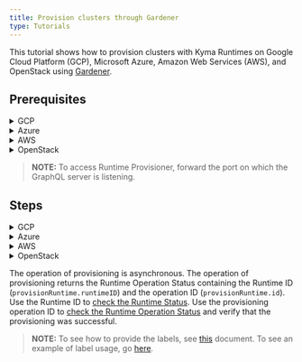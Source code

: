```yaml
---
title: Provision clusters through Gardener
type: Tutorials
---
```


This tutorial shows how to provision clusters with Kyma Runtimes on Google Cloud Platform (GCP), Microsoft Azure, Amazon Web Services (AWS), and OpenStack using [Gardener](https://dashboard.garden.canary.k8s.ondemand.com).

## Prerequisites

<div tabs name="Prerequisites" group="Provisioning-Gardener">
  <details>
  <summary label="GCP">
  GCP
  </summary>
  
  - Existing project on GCP
  - Existing project on Gardener
  - Service account for GCP with the following roles:
      * Service Account Admin
      * Service Account Token Creator
      * Service Account User
      * Compute Admin
  - Key generated for your service account, downloaded in the JSON format
  - Gardener service account configuration (`kubeconfig.yaml`) downloaded
  - [Compass](https://github.com/kyma-incubator/compass)  
  - [Kyma Control Plane](https://github.com/kyma-project/control-plane) with configured Runtime Provisioner and the following [overrides](#configuration-provisioner-chart) set up:
      * Kubeconfig (`provisioner.gardener.kubeconfig`)
      * Gardener project name (`provisioner.gardener.project`)
  
  </details>
  
  <details>
  <summary label="Azure">
  Azure
  </summary>
  
  - Existing project on Gardener
  - Valid Azure subscription with the Contributor role and the subscription ID 
  - Existing App registration on Azure with the following credentials:
    * Application ID (Client ID)
    * Directory ID (Tenant ID)
    * Client secret (application password)
  - Gardener service account configuration (`kubeconfig.yaml`) downloaded
  - [Compass](https://github.com/kyma-incubator/compass)  
  - [Kyma Control Plane](https://github.com/kyma-project/control-plane) with configured Runtime Provisioner and the following [overrides](#configuration-provisioner-chart) set up:
      * Kubeconfig (`provisioner.gardener.kubeconfig`)
      * Gardener project name (`provisioner.gardener.project`)

  </details>
  
  <details>
  <summary label="AWS">
  AWS
  </summary>
  
  - Existing project on Gardener
  - AWS account with added AWS IAM policy for Gardener
  - Access key created for your AWS user with the following credentials:
    * Secrete Access Key
    * Access Key ID
  - Gardener service account configuration (`kubeconfig.yaml`) downloaded
  - [Compass](https://github.com/kyma-incubator/compass)  
  - [Kyma Control Plane](https://github.com/kyma-project/control-plane) with configured Runtime Provisioner and the following [overrides](#configuration-provisioner-chart) set up:
      * Kubeconfig (`provisioner.gardener.kubeconfig`)
      * Gardener project name (`provisioner.gardener.project`)
  
  > **NOTE:** To get the AWS IAM policy, access your project on Gardener, navigate to the **Secrets** tab, click on the help icon on the AWS card, and copy the JSON policy. 
    
  </details>
  
  <details>
    <summary label="OpenStack">
    OpenStack
    </summary>
    
   - Existing project on Gardener
   - OpenStack project with technical user available to create, modify, and delete Virtual Machines (VMs)
   - Gardener service account configuration (`kubeconfig.yaml`) downloaded
   - [Compass](https://github.com/kyma-incubator/compass)  
   - [Kyma Control Plane](https://github.com/kyma-project/control-plane) with configured Runtime Provisioner and the following [overrides](#configuration-provisioner-chart) set up:
        * Kubeconfig (`provisioner.gardener.kubeconfig`)
        * Gardener project name (`provisioner.gardener.project`)
  
   </details>
  
</div>

> **NOTE:** To access Runtime Provisioner, forward the port on which the GraphQL server is listening.   

## Steps

<div tabs name="Provisioning" group="Provisioning-Gardener">
  <details>
  <summary label="GCP">
  GCP
  </summary>

  To provision Kyma Runtime on GCP, follow these steps:

  1. Access your project on [Gardener](https://dashboard.garden.canary.k8s.ondemand.com).

  2. In the **Secrets** tab, add a new Google Secret for GCP. Use the JSON file with the service account key you downloaded from GCP.

  3. In the **Members** tab, create a service account for Gardener. 
    
  4. Make a call to Runtime Provisioner with a **tenant** header to create a cluster on GCP. 
    
     > **NOTE:** The Runtime Agent component (`compass-runtime-agent`) in the Kyma configuration is mandatory and the order of the components matters.
                                                                          
     ```graphql
      mutation {
        provisionRuntime(
          config: {
            runtimeInput: {
              name: "{RUNTIME_NAME}"
              description: "{RUNTIME_DESCRIPTION}"
              labels: {RUNTIME_LABELS}
            }
            clusterConfig: {
              gardenerConfig: {
                name: "c-85b56ba",
                kubernetesVersion: "1.15.11"
                diskType: "pd-standard"
                volumeSizeGB: 30
                machineType: "n1-standard-4"
                region: "europe-west4"
                provider: "gcp"
                purpose: "testing" # Possible values: "development", "evaluation", "production", "testing"; default value: "evaluation"
                targetSecret: "{GARDENER_GCP_SECRET_NAME}"
                workerCidr: "10.250.0.0/19"
                autoScalerMin: 2
                autoScalerMax: 4
                maxSurge: 4
                maxUnavailable: 1
                exposureClassName: "" # Default value set by Gardener. Provide only if you know the exact name of the Exposure Class you want to use.
                providerSpecificConfig: { gcpConfig: { zones: ["europe-west4-a"] } }
                euAccess: true
              }
            }
            kymaConfig: { # Optional; if you don't provide it, a cluster without Kyma is provisioned
              version: "2.11.0"
              profile: "Evaluation" # Optional resources profile; possible values: "Evaluation", "Production"
              components: [
                { component: "compass-runtime-agent", namespace: "kyma-system" }
                {
                  component: "{KYMA_COMPONENT_NAME}"
                  namespace: "{NAMESPACE_TO_INSTALL_COMPONENT_TO}"
                  configuration: [
                    { key: "{CONFIG_PROPERTY_KEY}"
                      value: "{CONFIG_PROPERTY_VALUE}"
                      secret: true|false # Specifies if the property is confidential
                    }
                  ]
                  sourceURL: "{CUSTOM_COMPONENT_SOURCE_URL}"
                  conflictStrategy: "Merge" # Defines merging strategy if conflicts occur for component overrides; possible values: "Merge", "Replace"; default value: "Merge"
                }
              ]
              configuration: [
                { 
                  key: "{CONFIG_PROPERTY_KEY}"
                  value: "{CONFIG_PROPERTY_VALUE}"
                  secret: true|false # Specifies if the property is confidential
                }
              ]
              conflictStrategy: "Merge" # Defines merging strategy if conflicts occur for global overrides; possible values: "Merge", "Replace"; default value: "Merge"
            }
          }
        ) {
          runtimeID
          id
        }
      }
      ```
    
      A successful call returns the operation status:
    
      ```json
        {
          "data": {
            "provisionRuntime": {
              "runtimeID": "{RUNTIME_ID}",
              "id": "{OPERATION_ID}"
            }
          }
        }
      ``` 
    
  </details>

  <details>
  <summary label="Azure">
  Azure
  </summary>

  To provision Kyma Runtime on Azure, follow these steps:

  1. Access your project on [Gardener](https://dashboard.garden.canary.k8s.ondemand.com).

  2. In the **Secrets** tab, add a new Azure Secret. Use the credentials you got from Azure.

  3. In the **Members** tab, create a service account for Gardener. 

  4. Make a call to Runtime Provisioner with a **tenant** header to create a cluster on Azure.
  
     > **NOTE:** The Runtime Agent component (`compass-runtime-agent`) in the Kyma configuration is mandatory and the order of the components matters.
                                                                          
      ```graphql
      mutation {
        provisionRuntime(
          config: {
            runtimeInput: {
              name: "{RUNTIME_NAME}"
              description: "{RUNTIME_DESCRIPTION}"
              labels: {RUNTIME_LABELS}
            }
            clusterConfig: {
              gardenerConfig: {
                name: "c-85b56ba",
                kubernetesVersion: "1.15.11"
                diskType: "Standard_LRS"
                volumeSizeGB: 35
                machineType: "Standard_D2_v3"
                region: "westeurope"
                provider: "azure"
                purpose: "testing" # possible values: "development", "evaluation", "production", "testing"; default value: "evaluation"
                targetSecret: "{GARDENER_AZURE_SECRET_NAME}"
                workerCidr: "10.250.0.0/19"
                autoScalerMin: 2
                autoScalerMax: 4
                maxSurge: 4
                maxUnavailable: 1
                exposureClassName: "" # Default value set by Gardener. Provide only if you know the exact name of the Exposure Class you want to use.
                providerSpecificConfig: { azureConfig: { vnetCidr: "10.250.0.0/19", zones: ["1", "2"] } }
                euAccess: false
              }
            }
            kymaConfig: { # Optional; if you don't provide it, a cluster without Kyma is provisioned
              version: "2.11.0"
              profile: "Evaluation" # Optional resources profile; possible values: "Evaluation", "Production"
              components: [
                { component: "compass-runtime-agent", namespace: "kyma-system" }
                {
                  component: "{KYMA_COMPONENT_NAME}"
                  namespace: "{NAMESPACE_TO_INSTALL_COMPONENT_TO}"
                  configuration: [
                    { key: "{CONFIG_PROPERTY_KEY}"
                      value: "{CONFIG_PROPERTY_VALUE}"
                      secret: true|false # Specifies if the property is confidential
                    }
                  ]
                  sourceURL: "{CUSTOM_COMPONENT_SOURCE_URL}"
                  conflictStrategy: "Merge" # Defines merging strategy if conflicts occur for component overrides; possible values: "Merge", "Replace"; default value: "Merge"
                }
              ]
              configuration: [
                { 
                  key: "{CONFIG_PROPERTY_KEY}"
                  value: "{CONFIG_PROPERTY_VALUE}"
                  secret: true|false # Specifies if the property is confidential
                }
              ]
              conflictStrategy: "Merge" # Defines merging strategy if conflicts occur for global overrides; possible values: "Merge", "Replace"; default value: "Merge"
            }
          }
        ) {
          runtimeID
          id
        }
      }
      ```
    
      A successful call returns the operation status:
    
      ```json
      {
        "data": {
          "provisionRuntime": {
            "runtimeID": "{RUNTIME_ID}",
            "id": "{OPERATION_ID}"
          }
        }
      }
      ```
    
  </details>
  
  <details>
  <summary label="AWS">
  AWS
  </summary>
      
  To provision Kyma Runtime on AWS, follow these steps:
    
  1. Access your project on [Gardener](https://dashboard.garden.canary.k8s.ondemand.com).
  
  2. In the **Secrets** tab, add a new AWS Secret. Use the credentials you got from AWS.
    
  3. In the **Members** tab, create a service account for Gardener. 

  4. Make a call to Runtime Provisioner with a **tenant** header to create a cluster on AWS. 
  
     > **NOTE:** The Runtime Agent component (`compass-runtime-agent`) in the Kyma configuration is mandatory and the order of the components matters.
                                                                          
      ```graphql
      mutation {
        provisionRuntime(
          config: {
            runtimeInput: {
              name: "{RUNTIME_NAME}"
              description: "{RUNTIME_DESCRIPTION}"
              labels: {RUNTIME_LABELS}
            }
            clusterConfig: {
              gardenerConfig: {
                name: "c-85b56ba",
                kubernetesVersion: "1.15.11"
                diskType: "gp2"
                volumeSizeGB: 35
                machineType: "m5.2xlarge"
                region: "eu-west-1"
                provider: "aws"
                purpose: "testing" # possible values: "development", "evaluation", "production", "testing"; default value: "evaluation"
                targetSecret: "{GARDENER_AWS_SECRET_NAME}"
                workerCidr: "10.250.0.0/19"
                autoScalerMin: 2
                autoScalerMax: 4
                maxSurge: 4
                maxUnavailable: 1
                exposureClassName: "" # Default value set by Gardener. Provide only if you know the exact name of the Exposure Class you want to use.
                providerSpecificConfig: { 
                  awsConfig: {
                    publicCidr: "10.250.96.0/22"
                    vpcCidr: "10.250.0.0/16"
                    internalCidr: "10.250.112.0/22"
                    awsZones: [
                      {
                        name: "eu-west-1b", 
                        publicCidr: "{PUBLIC_SUBNET_CIDR}", 
                        internalCidr: "{PRIVATE_SUBNET_CIDR}", 
                        workerCidr: "{CIDR_RANGE_FOR_THE_NODES}"
                      }
                    ]
                  } 
                }
                euAccess: true
              }
            }
            kymaConfig: { # Optional; if you don't provide it, a cluster without Kyma is provisioned
              version: "2.11.0"
              profile: "Evaluation" # Optional resources profile; possible values: "Evaluation", "Production"
              components: [
                { component: "compass-runtime-agent", namespace: "kyma-system" }
                {
                  component: "{KYMA_COMPONENT_NAME}"
                  namespace: "{NAMESPACE_TO_INSTALL_COMPONENT_TO}"
                  configuration: [
                    { key: "{CONFIG_PROPERTY_KEY}"
                      value: "{CONFIG_PROPERTY_VALUE}"
                      secret: true|false # Specifies if the property is confidential
                    }
                  ]
                  sourceURL: "{CUSTOM_COMPONENT_SOURCE_URL}"
                  conflictStrategy: "Merge" # Defines merging strategy if conflicts occur for component overrides; possible values: "Merge", "Replace"; default value: "Merge"
                }
              ]
              configuration: [
                { 
                  key: "{CONFIG_PROPERTY_KEY}"
                  value: "{CONFIG_PROPERTY_VALUE}"
                  secret: true|false # Specifies if the property is confidential
                }
              ]
              conflictStrategy: "Merge" # Defines merging strategy if conflicts occur for global overrides; possible values: "Merge", "Replace"; default value: "Merge"
            }
          }
        ) {
          runtimeID
          id
        }
      }
      ```
    
      A successful call returns the operation status:
    
      ```json
      {
        "data": {
          "provisionRuntime": {
            "runtimeID": "{RUNTIME_ID}",
            "id": "{OPERATION_ID}"
          }
        }
      }
      ```
  </details>
  
  <details>
    <summary label="OpenStack">
    OpenStack
    </summary>
  
   To provision Kyma Runtime on OpenStack, follow these steps:
  
   1. Access your project on [Gardener](https://dashboard.garden.canary.k8s.ondemand.com).
  
   2. In the **Secrets** tab, add a new OpenStack Secret.
  
   3. In the **Members** tab, create a service account for Gardener. 
      
   4. Make a call to Runtime Provisioner with a **tenant** header to create a cluster on OpenStack. 
      
       > **NOTE:** The Runtime Agent component (`compass-runtime-agent`) in the Kyma configuration is mandatory and the order of the components matters.
                                                                            
       ```graphql
        mutation {
          provisionRuntime(
            config: {
              runtimeInput: {
                name: "{RUNTIME_NAME}"
                description: "{RUNTIME_DESCRIPTION}"
                labels: {RUNTIME_LABELS}
              }
              clusterConfig: {
                gardenerConfig: {
                  name: "c-85b56ba",
                  kubernetesVersion: "1.15.11"
                  machineType: "m1.large"
                  region: "eu-de-1"
                  provider: "openstack"
                  purpose: "testing" # Possible values: "development", "evaluation", "production", "testing"; default value: "evaluation"
                  targetSecret: "{GARDENER_OPENSTACK_SECRET_NAME}"
                  workerCidr: "10.250.0.0/19"
                  autoScalerMin: 2
                  autoScalerMax: 4
                  maxSurge: 4
                  maxUnavailable: 1
                  exposureClassName: "" # Default value set by Gardener. Provide only if you know the exact name of the Exposure Class you want to use.
                  providerSpecificConfig: { 
                    openStackConfig: {
                      zones: ["eu-de-1a"],
                      floatingPoolName: "FloatingIP-external-cp"
                      cloudProfileName: "converged-cloud-cp"
                      loadBalancerProvider: "f5"
                    }
                  }
                  euAccess: false
                }
              }
              kymaConfig: { # Optional; if you don't provide it, a cluster without Kyma is provisioned
                version: "2.11.0"
                profile: "Evaluation" # Optional resources profile; possible values: "Evaluation", "Production"
                components: [
                  { component: "compass-runtime-agent", namespace: "kyma-system" }
                  {
                    component: "{KYMA_COMPONENT_NAME}"
                    namespace: "{NAMESPACE_TO_INSTALL_COMPONENT_TO}"
                    configuration: [
                      { key: "{CONFIG_PROPERTY_KEY}"
                        value: "{CONFIG_PROPERTY_VALUE}"
                        secret: true|false # Specifies if the property is confidential
                      }
                    ]
                    sourceURL: "{CUSTOM_COMPONENT_SOURCE_URL}"
                    conflictStrategy: "Merge" # Defines merging strategy if conflicts occur for component overrides; possible values: "Merge", "Replace"; default value: "Merge"
                  }
                ]
                configuration: [
                  { 
                    key: "{CONFIG_PROPERTY_KEY}"
                    value: "{CONFIG_PROPERTY_VALUE}"
                    secret: true|false # Specifies if the property is confidential
                  }
                ]
                conflictStrategy: "Merge" # Defines merging strategy if conflicts occur for global overrides; possible values: "Merge", "Replace"; default value: "Merge"
              }
            }
          ) {
            runtimeID
            id
          }
        }
        ```
      
        A successful call returns the operation status:
      
        ```json
          {
            "data": {
              "provisionRuntime": {
                "runtimeID": "{RUNTIME_ID}",
                "id": "{OPERATION_ID}"
              }
            }
          }
        ``` 
      
   </details>
    
</div>

The operation of provisioning is asynchronous. The operation of provisioning returns the Runtime Operation Status containing the Runtime ID (`provisionRuntime.runtimeID`) and the operation ID (`provisionRuntime.id`). Use the Runtime ID to [check the Runtime Status](#tutorials-check-runtime-status). Use the provisioning operation ID to [check the Runtime Operation Status](#tutorials-check-runtime-operation-status) and verify that the provisioning was successful.

> **NOTE:** To see how to provide the labels, see [this](https://github.com/kyma-incubator/compass/blob/master/docs/compass/03-02-labels.md) document. To see an example of label usage, go [here](https://github.com/kyma-incubator/compass/blob/master/components/director/examples/register-application/register-application.graphql).
